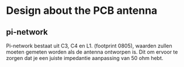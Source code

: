 # Design about the PCB antenna
## pi-network
Pi-network bestaat uit C3, C4 en L1. (footprint 0805), waarden zullen moeten gemeten worden als de antenna ontworpen is. Dit om ervoor te zorgen dat je een juiste impedantie aanpassing van 50 ohm hebt.
